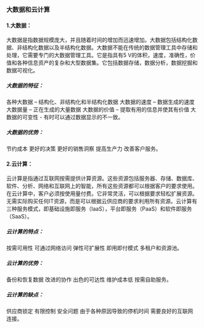 ### 大数据和云计算

#### 1.大数据：

大数据是指数据规模庞大，并且随着时间的增加而迅速增加。大数据包括结构化数据、非结构化数据以及半结构化数据。大数据不能在传统的数据管理工具中存储和处理，它需要专门的大数据管理工具。它是指具有5 V的体积，速度，准确性，价值和各种信息资产的复杂和大型数据集。它包括数据存储，数据分析，数据挖掘和数据可视化。

##### 大数据的特征：

各种大数据 – 结构化、非结构化和半结构化数据
大数据的速度 – 数据生成的速度
大数据量 – 正在生成的大量数据
大数据的价值 – 提取有用的信息并使其有价值
大数据的可变性 - 有时可以通过数据显示的不一致。

##### 大数据的优势：

节约成本
更好的决策
更好的销售洞察
提高生产力
改善客户服务。

#### 2.云计算：

云计算是指通过互联网按需提供计算资源。这些资源包括服务器、存储、数据库、软件、分析、网络和互联网上的智能，所有这些资源都可以根据客户的要求使用。在云计算中，客户必须按使用量付费。它非常灵活，可以根据要求轻松扩展资源。无需实际购买任何IT资源，而是可以根据云供应商的要求利用所有资源。云计算有三种服务模式，即基础设施即服务（IaaS），平台即服务（PaaS）和软件即服务（SaaS）。

##### 云计算的特点：

按需可用性
可通过网络访问
弹性可扩展性
即用即付模式
多租户和资源池。

##### 云计算的优势：

备份和恢复数据
改进的协作
出色的可达性
维护成本低
按需自助服务。

##### 云计算的缺点：

供应商锁定
有限控制
安全问题
由于各种原因导致的停机时间
需要良好的互联网连接。